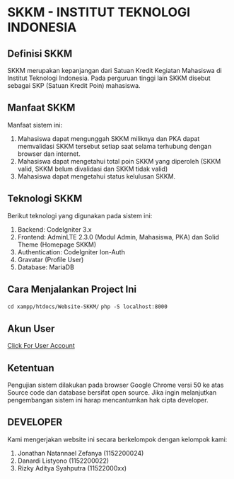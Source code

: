 # SKKM - INSTITUT TEKNOLOGI INDONESIA

## Definisi SKKM
SKKM merupakan kepanjangan dari Satuan Kredit Kegiatan Mahasiswa di Institut Teknologi Indonesia. Pada perguruan tinggi lain SKKM disebut sebagai SKP (Satuan Kredit Poin) mahasiswa.


## Manfaat SKKM
Manfaat sistem ini: <br>
1. Mahasiswa dapat mengunggah SKKM miliknya dan PKA dapat memvalidasi SKKM tersebut setiap saat selama terhubung dengan browser dan internet. <br>
2. Mahasiswa dapat mengetahui total poin SKKM yang diperoleh (SKKM valid, SKKM belum divalidasi dan SKKM tidak valid) <br>
3. Mahasiswa dapat mengetahui status kelulusan SKKM. <br>

## Teknologi SKKM
Berikut teknologi yang digunakan pada sistem ini: <br>
1. Backend: CodeIgniter 3.x <br>
2. Frontend: AdminLTE 2.3.0 (Modul Admin, Mahasiswa, PKA) dan Solid Theme (Homepage SKKM) <br>
3. Authentication: CodeIgniter Ion-Auth <br>
4. Gravatar (Profile User) <br>
5. Database: MariaDB <br>

## Cara Menjalankan Project Ini
```cd xampp/htdocs/Website-SKKM/```
```php -S localhost:8000```

## Akun User
<a href="https://docs.google.com/spreadsheets/d/1t78o1KQqq_gXtt0_iBsnOobuf8HXL1qo2O4yE0lWV8M/edit?gid=0#gid=0">Click For User Account</a>

## Ketentuan
Pengujian sistem dilakukan pada browser Google Chrome versi 50 ke atas <br>
Source code dan database bersifat open source. Jika ingin melanjutkan pengembangan sistem ini harap mencantumkan hak cipta developer. <br>

## DEVELOPER
Kami mengerjakan website ini secara berkelompok dengan kelompok kami: <br>
1. Jonathan Natannael Zefanya (1152200024)
2. Danardi Listyono (1152200022)
3. Rizky Aditya Syahputra (11522000xx)